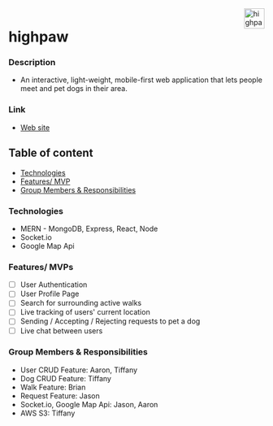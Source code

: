 <!-- README - make sure it has:
Description of project, including goals
Link to live demo and/or instructions on how to use and run code
List of techs/languages/plugins/APIs used (MERN and any other tech)
Technical implementation details for anything worth mentioning (basically anything you had to stop and think about before building)
Include links to the neatest parts of the code, or embed snippets
Include screenshots of anything that looks pretty
To-dos and future features -->

<!-- Banner -->
<a href="#">
  <img 
    src="https://i.imgur.com/NHEr1B3.png"
    alt="highpaw logo" 
    align="right" height="40"
  />
</a>

highpaw
======================

### Description
- An interactive, light-weight, mobile-first web application that lets people meet and pet dogs in their area.

### Link
* [Web site]()

## Table of content

- [Technologies](#technologies)
- [Features/ MVP](#features-mvps)
- [Group Members & Responsibilities ](#group-members)

### Technologies
- MERN - MongoDB, Express, React, Node
- Socket.io
- Google Map Api

### Features/ MVPs
- [ ] User Authentication
- [ ] User Profile Page
- [ ] Search for surrounding active walks
- [ ] Live tracking of users' current location
- [ ] Sending / Accepting / Rejecting requests to pet a dog
- [ ] Live chat between users

### Group Members & Responsibilities
- User CRUD Feature: Aaron, Tiffany
- Dog CRUD Feature: Tiffany
- Walk Feature: Brian
- Request Feature: Jason
- Socket.io, Google Map Api: Jason, Aaron
- AWS S3: Tiffany
